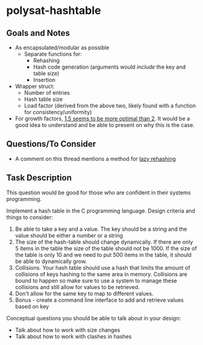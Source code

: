 # polysat-hashtable

## Goals and Notes
- As encapsulated/modular as possible 
    - Separate functions for: 
        - Rehashing
        - Hash code generation (arguments would *include* the key and table size)
        - Insertion 
- Wrapper struct: 
    - Number of entries
    - Hash table size
    - Load factor (derived from the above two, likely found with a function for consistency/uniformity)
- For growth factors, [1.5 seems to be more optimal than 2](https://stackoverflow.com/questions/2369467/why-are-hash-table-expansions-usually-done-by-doubling-the-size). It would be a good idea to understand and be able to present on why this is the case. 

## Questions/To Consider
- A comment on this thread mentions a method for [lazy rehashing](https://stackoverflow.com/questions/9858751/how-to-implement-a-dynamic-size-hash-table)

## Task Description
This question would be good for those who are confident in their systems
programming.

Implement a hash table in the C programming language. Design criteria and things to consider:
1. Be able to take a key and a value. The key should be a string and the value should be
either a number or a string
2. The size of the hash-table should change dynamically. If there are only 5 items in the
table the size of the table should not be 1000. If the size of the table is only 10 and we
need to put 500 items in the table, it should be able to dynamically grow.
3. Collisions. Your hash table should use a hash that limits the amount of collisions of keys
hashing to the same area in memory. Collisions are bound to happen so make sure to use
a system to manage these collisions and still allow for values to be retrieved.
4. Don't allow for the same key to map to different values.
5. Bonus - create a command line interface to add and retrieve values based on key


Conceptual questions you should be able to talk about in your design:
- Talk about how to work with size changes
- Talk about how to work with clashes in hashes